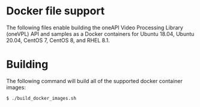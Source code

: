 # Docker file support   

The following files enable building the oneAPI Video Processing Library (oneVPL)
API and samples as a Docker containers for Ubuntu 18.04, Ubuntu 20.04, CentOS 7, CentOS 8, and RHEL 8.1.

# Building

The following command will build all of the supported docker container images:
```bash
$ ./build_docker_images.sh
```
